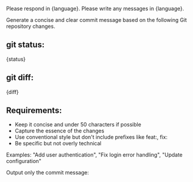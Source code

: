 Please respond in {language}.
Please write any messages in {language}.

Generate a concise and clear commit message based on the following Git repository changes.

## git status:
{status}

## git diff:
{diff}

## Requirements:
- Keep it concise and under 50 characters if possible
- Capture the essence of the changes
- Use conventional style but don't include prefixes like feat:, fix:
- Be specific but not overly technical

Examples: "Add user authentication", "Fix login error handling", "Update configuration"

Output only the commit message: